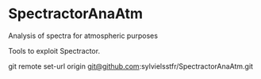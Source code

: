 # SpectractorAnaAtm
Analysis of spectra for atmospheric purposes

Tools to exploit Spectractor.


git remote set-url origin git@github.com:sylvielsstfr/SpectractorAnaAtm.git

